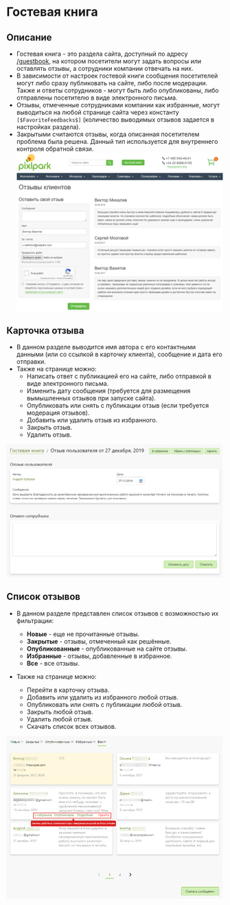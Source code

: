 # Гостевая книга
## Описание
* Гостевая книга - это раздела сайта, доступный по адресу [/guestbook](https://demo.pixlpark.ru/guestbook), на котором посетители могут задать вопросы или оставлять отзывы, а сотрудники компании отвечать на них. 
* В зависимости от настроек гостевой книги сообщения посетителей могут либо сразу публиковать на сайте, либо после модерации. Также и ответы сотрудников - могут быть либо опубликованы, либо отправлены посетителю в виде электронного письма.
* Отзывы, отмеченные сотрудниками компании как избранные, могут выводиться на любой странице сайта через константу `[$FavoriteFeedbacks$]` (количество выводимых отзывов задается в настройках раздела). 
* Закрытыми считаются отзывы, когда описанная посетителем проблема была решена. Данный тип используется для внутреннего контроля обратной связи.
![](../_media/feedback/guestbooks.png ':size=80%')

## Карточка отзыва
* В данном разделе выводится имя автора с его контактными данными (или со ссылкой в карточку клиента), сообщение и дата его отправки.
* Также на странице можно:
    + Написать ответ с публикацией его на сайте, либо отправкой в виде электронного письма.
    + Изменить дату сообщения (требуется для размещения вымышленных отзывов при запуске сайта).
    + Опубликовать или снять с публикации отзыв (если требуется модерация отзывов).
    + Добавить или удалить отзыв из избранного.
    + Закрыть отзыв.
    + Удалить отзыв.

![](../_media/feedback/feedback01.png)

## Список отзывов
* В данном разделе представлен список отзывов с возможностью их фильтрации:
    + __Новые__ - еще не прочитанные отзывы.
    + __Закрытые__ - отзывы, отмеченный как решённые.
    + __Опубликованные__ - опубликованные на сайте отзывы.
    + __Избранные__ - отзывы, добавленные в избранное.
    + __Все__ - все отзывы.

* Также на странице можно:
    + Перейти в карточку отзыва.
    + Добавить или удалить из избранного любой отзыв.
    + Опубликовать или снять с публикации любой отзыв.
    + Закрыть любой отзыв.
    + Удалить любой отзыв.
    + Скачать список всех отзывов.

![](../_media/feedback/feedback02.png)